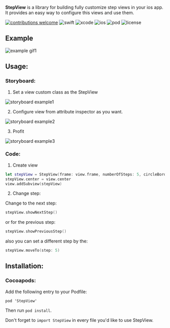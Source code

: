 **StepView** is a library for building fully customize step views in your ios app. It provides an easy way to configure this views and use them.

[![contributions welcome](https://img.shields.io/badge/contributions-welcome-brightgreen.svg?style=flat)](https://github.com/vladislovshilov/StepView/issues) ![swift](https://img.shields.io/badge/swift-4.0+-orange.svg) ![xcode](https://img.shields.io/badge/Xcode-9.0+-blue.png) ![ios](https://img.shields.io/badge/ios-8.0+-blue.svg) ![pod](https://img.shields.io/cocoapods/v/StepView.svg?style=flat) ![license](https://img.shields.io/cocoapods/l/StepView.png)

## Example 

![example gif1](https://media.giphy.com/media/7A1drTOKUM46ElGgqF/giphy.gif)

## Usage:
### Storyboard:

1. Set a view custom class as the StepView

![storyboard example1](https://i.ibb.co/QJvnjNn/Screen-Shot-2018-12-18-at-12-38-52-PM.png)

2. Configure view from attribute inspector as you want.

![storyboard example2](https://i.ibb.co/MpF7s44/Screen-Shot-2018-12-18-at-12-42-48-PM.png)

3. Profit

![storyboard example3](https://i.ibb.co/yPkvtX4/Screen-Shot-2018-12-18-at-12-43-26-PM.png)

### Code:

1. Create view
```Swift
let stepView = StepView(frame: view.frame, numberOfSteps: 5, circleBorderColor: .black)
stepView.center = view.center
view.addSubview(stepView)
```

2. Change step:

Change to the next step:
```Swift
stepView.showNextStep()
```
or for the previous step:
```Swift
stepView.showPreviousStep()
```
also you can set a different step by the:
```Swift
stepView.moveTo(step: 5)
```

## Installation:
### Cocoapods:
Add the following entry to your Podfile:
```
pod 'StepView'
```
Then run ```pod install```.

Don't forget to ```import StepView``` in every file you'd like to use StepView.
